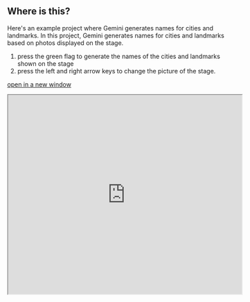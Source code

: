 ## Where is this?

Here's an example project where Gemini generates names for cities and landmarks.
In this project, Gemini generates names for cities and landmarks based on photos displayed on the stage.

1. press the green flag to generate the names of the cities and landmarks shown on the stage
2. press the left and right arrow keys to change the picture of the stage.

[open in a new window](https://xcratch.github.io/editor#https://yokobond.github.io/xcx-gai/docs/gai-where_is_this.sb3)

<iframe src="https://xcratch.github.io/editor/player#https://yokobond.github.io/xcx-gai/docs/gai-where_is_this.sb3" width="540px" height="460px"></iframe>
